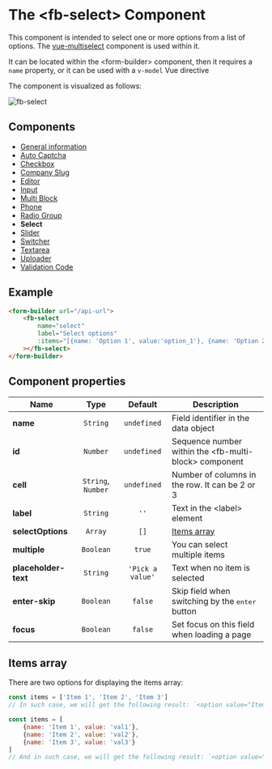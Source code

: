 # The &lt;fb-select&gt; Component

This component is intended to select one or more options from a list of options. The [vue-multiselect](https://vue-multiselect.js.org/) component is used within it.

It can be located within the &lt;form-builder&gt; component, then it requires a `name` property, or it can be used with a `v-model` Vue directive

The component is visualized as follows:

![fb-select](/assets/awema-pl/wiki/img/docs/fb-select.gif)

## Components
* [General information](./form-builder.md)
* [Auto Captcha](./auto-captcha.md)
* [Checkbox](./checkbox.md)
* [Company Slug](./company-slug.md)
* [Editor](./editor.md)
* [Input](./input.md)
* [Multi Block](./multi-block.md)
* [Phone](./phone.md)
* [Radio Group](./radio-group.md)
* **Select**
* [Slider](./slider.md)
* [Switcher](./switcher.md)
* [Textarea](./textarea.md)
* [Uploader](./uploader.md)
* [Validation Code](./code.md)

## Example

```html
<form-builder url="/api-url">
    <fb-select
        name="select"
        label="Select options"
        :items="[{name: 'Option 1', value:'option_1'}, {name: 'Option 2', value:'option_2'}]"
    ></fb-select>
</form-builder>
```

<form-builder url="/api-url">
    <fb-select name="select" label="Select options"></fb-select>
</form-builder>


## Component properties

| Name                | Type               | Default             | Description                                       |
|---------------------|:------------------:|:-------------------:|---------------------------------------------------|
| **name**            | `String`           | `undefined`         | Field identifier in the data object               |
| **id**              | `Number`           | `undefined`         | Sequence number within the &lt;fb-multi-block&gt; component    |
| **cell**            | `String`, `Number` | `undefined`         | Number of columns in the row. It can be 2 or 3    |
| **label**           | `String`           | `''`                | Text in the &lt;label&gt; element                 |
| **selectOptions**   | `Array`            | `[]`                | [Items array](#fbs-items)                         |
| **multiple**        | `Boolean`          | `true`              | You can select multiple items                     |
| **placeholder-text**| `String`           | `'Pick a value'`    | Text when no item is selected                     |
| **enter-skip**      | `Boolean`          | `false`             | Skip field when switching by the <kbd>enter</kbd> button |
| **focus**           | `Boolean`          | `false`             | Set focus on this field when loading a page       |


## Items array

There are two options for displaying the items array:

```javascript
const items = ['Item 1', 'Item 2', 'Item 3']
// In such case, we will get the following result: `<option value="Item 1">Item 1<option>`

const items = [
    {name: 'Item 1', value: 'val1'},
    {name: 'Item 2', value: 'val2'},
    {name: 'Item 3', value: 'val3'}
]
// And in such case, we will get the following result: `<option value="val1">Item 1<option>`
```

<form-builder url="/api-url">
    <fb-radio-group name="equal" label="Equal option" :items="['Option 1', 'Option 2']"></fb-radio-group>
    <fb-radio-group name="different" label="Different option" :items="[{name: 'Option 1', value:'option_1'}, {name: 'Option 2', value:'option_2'}]"></fb-radio-group>
</form-builder>
